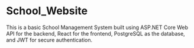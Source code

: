 # School_Website
This is a basic School Management System built using ASP.NET Core Web API for the backend, React for the frontend, PostgreSQL as the database, and JWT for secure authentication.
